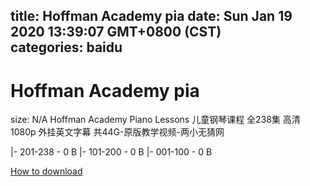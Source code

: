 
title: Hoffman Academy pia
date: Sun Jan 19 2020 13:39:07 GMT+0800 (CST)    
categories: baidu
---

# Hoffman Academy pia
size: N/A
 Hoffman Academy Piano Lessons 儿童钢琴课程 全238集 高清1080p 外挂英文字幕 共44G-原版教学视频-两小无猜网
 
|- 201-238 - 0 B
|- 101-200 - 0 B
|- 001-100 - 0 B

[How to download](https://bpcam.bemobtrk.com/go/2ceec3aa-1ca2-46d6-b9ff-aaa5c184517c?jno=4982)
